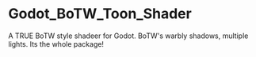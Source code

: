 # Godot_BoTW_Toon_Shader
A TRUE BoTW style shadeer for Godot. BoTW's warbly shadows, multiple lights. Its the whole package!
